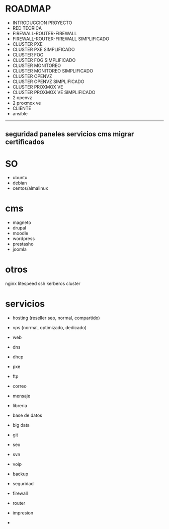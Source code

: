 # ROADMAP

- INTRODUCCION PROYECTO
- RED TEORICA
- FIREWALL-ROUTER-FIREWALL
- FIREWALL-ROUTER-FIREWALL SIMPLIFICADO
- CLUSTER PXE 
- CLUSTER PXE SIMPLIFICADO
- CLUSTER FOG
- CLUSTER FOG SIMPLIFICADO
- CLUSTER MONITOREO
- CLUSTER MONITOREO SIMPLIFICADO
- CLUSTER OPENVZ
- CLUSTER OPENVZ SIMPLIFICADO
- CLUSTER PROXMOX VE
- CLUSTER PROXMOX VE SIMPLIFICADO
-  2 openvz
-  2 proxmox ve
- CLIENTE
- ansible


------------
seguridad
paneles
servicios
cms
migrar
certificados
-----------------

# SO

- ubuntu
- debian
- centos/almalinux

# cms

- magneto
- drupal
- moodle
- wordpress 
- prestasho
- joomla

# otros

nginx litespeed ssh kerberos cluster

# servicios

- hosting (reseller seo, normal, compartido)
- vps (normal, optimizado, dedicado)

- web
- dns
- dhcp
- pxe
- ftp
- correo
- mensaje
- libreria
-  base de datos
-  big data
-  git
-  seo
-  svn
-  voip
-  backup
-  seguridad
-  firewall
-  router
-  impresion
-  
